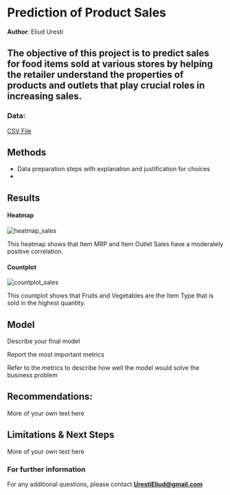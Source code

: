 # Prediction of Product Sales

**Author**: Eliud Uresti

## The objective of this project is to predict sales for food items sold at various stores by helping the retailer understand the properties of products and outlets that play crucial roles in increasing sales.

### Data:
[CSV File](https://drive.google.com/file/d/1syH81TVrbBsdymLT_jl2JIf6IjPXtSQw/view?usp=drive_link)


## Methods
- Data preparation steps with explanation and justification for choices
- 

## Results

#### Heatmap
![heatmap_sales](https://github.com/EhLeeOod/Prediction-of-Product-Sales/assets/25497173/a93a1ed5-ca2a-4ac5-8cfc-37bbc26eda48)

This heatmap shows that Item MRP and Item Outlet Sales have a moderately positive correlation.

#### Countplot

![countplot_sales](https://github.com/EhLeeOod/Prediction-of-Product-Sales/assets/25497173/548077b0-e213-4bd9-b137-20f8510f678b)

This countplot shows that Fruits and Vegetables are the Item Type that is sold in the highest quantity.

## Model

Describe your final model

Report the most important metrics

Refer to the metrics to describe how well the model would solve the business problem

## Recommendations:

More of your own text here


## Limitations & Next Steps

More of your own text here


### For further information

For any additional questions, please contact **UrestiEliud@gmail.com**





